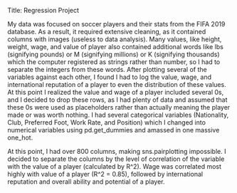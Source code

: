Title: Regression Project

My data was focused on soccer players and their stats from the FIFA 2019 database. As a result, it required extensive cleaning, as it contained columns with images (useless to data analysis). Many values, like height, weight, wage, and value of player also contained additional words like lbs (signifying pounds) or M (signifying millions) or K (signifying thousands) which the computer registered as strings rather than number, so I had to separate the integers from these words. After plotting several of the variables against each other, I found I had to log the value, wage, and international reputation of a player to even the distribution of these values. At this point I realized the value and wage of a player included several 0s, and I decided to drop these rows, as I had plenty of data and assumed that these 0s were used as placeholders rather than actually meaning the player made or was worth nothing. I had several categorical variables (Nationality, Club, Preferred Foot, Work Rate, and Position) which I changed into numerical variables using pd.get_dummies and amassed in one massive one_hot.

At this point, I had over 800 columns, making sns.pairplotting impossible. I decided to separate the columns by the level of correlation of the variable with the value of a player (calculated by R^2). Wage was correlated most highly with value of a player (R^2 = 0.85), followed by international reputation and overall ability and potential of a player.
